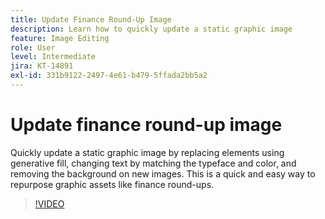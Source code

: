```yaml
---
title: Update Finance Round-Up Image
description: Learn how to quickly update a static graphic image
feature: Image Editing
role: User
level: Intermediate
jira: KT-14891
exl-id: 331b9122-2497-4e61-b479-5ffada2bb5a2
---
```

# Update finance round-up image

Quickly update a static graphic image by replacing elements using generative fill, changing text by matching the typeface and color, and removing the background on new images. This is a quick and easy way to repurpose graphic assets like finance round-ups.

>[!VIDEO](https://video.tv.adobe.com/v/3427116?quality=12&learn=on&hidetitle=true)
